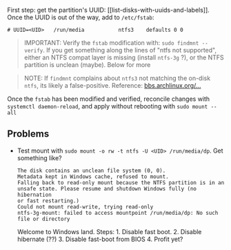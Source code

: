 First step: get the partition's UUID: [[list-disks-with-uuids-and-labels]].
Once the UUID is out of the way, add to `/etc/fstab`:
```
# UUID=<UID>   /run/media           ntfs3    defaults 0 0
```

> IMPORTANT: Verify the `fstab` modification with: `sudo findmnt --verify`. If you get something along the lines of "ntfs not supported", either an NTFS compat layer is missing (install `ntfs-3g` ?), or the NTFS partition is unclean (maybe). Below for more

> NOTE: If `findmnt` complains about `ntfs3` not matching the on-disk `ntfs`, its likely a false-positive. Reference: [bbs.archlinux.org/...](https://bbs.archlinux.org/viewtopic.php?id=276613)

Once the `fstab` has been modified and verified, reconcile changes with `systemctl daemon-reload`, and apply without rebooting with `sudo mount --all`

## Problems
- Test mount with `sudo mount -o rw -t ntfs -U <UID> /run/media/dp`.  Get something like?
  ```
  The disk contains an unclean file system (0, 0).
  Metadata kept in Windows cache, refused to mount.
  Falling back to read-only mount because the NTFS partition is in an
  unsafe state. Please resume and shutdown Windows fully (no hibernation
  or fast restarting.)
  Could not mount read-write, trying read-only
  ntfs-3g-mount: failed to access mountpoint /run/media/dp: No such file or directory
  ```
  
  Welcome to Windows land. Steps:
	  1. Disable fast boot.
	  2. Disable hibernate (??)
	  3. Disable fast-boot from BIOS
	  4. Profit yet?
